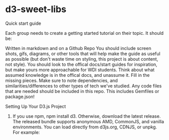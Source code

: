 # d3-sweet-libs

Quick start guide

Each group needs to create a getting started tutorial on their topic. It should be:

Written in markdown and on a Github Repo
You should include screen shots, gifs, diagrams, or other tools that will help make the guide as useful as possible (but don't waste time on styling, this project is about content, not style).
You should look to the offical docs/start guides for inspiration, but make yours more approachable for WDI students. Think about what assumed knowledge is in the offical docs, and unassume it. Fill in the missing pieces.
Make sure to note dependencies, and similarities/differences to other types of tech we've studied.
Any code files that are needed should be included in this repo. This includes Gemfiles or package.json!



Setting Up Your D3.js Project

1. If you use npm, npm install d3. Otherwise, download the latest release. The released bundle supports anonymous AMD, CommonJS, and vanilla environments. You can load directly from d3js.org, CDNJS, or unpkg. For example:

<script src="https://d3js.org/d3.v4.js"></script>
